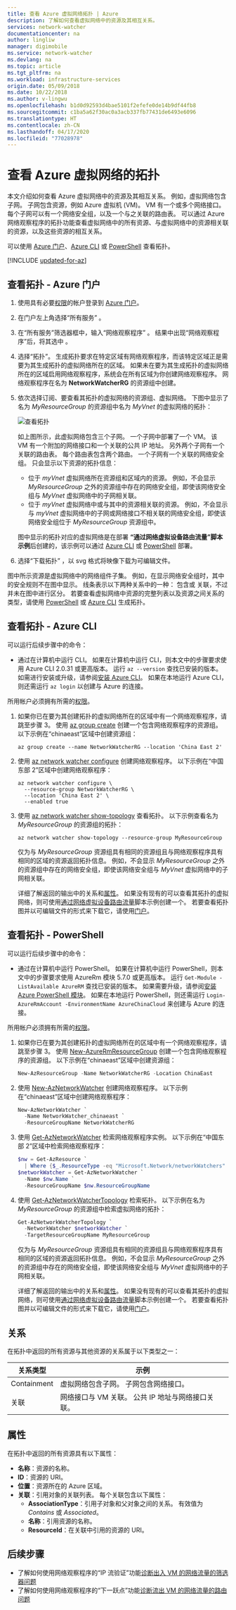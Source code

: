 ```yaml
---
title: 查看 Azure 虚拟网络拓扑 | Azure
description: 了解如何查看虚拟网络中的资源及其相互关系。
services: network-watcher
documentationcenter: na
author: lingliw
manager: digimobile
ms.service: network-watcher
ms.devlang: na
ms.topic: article
ms.tgt_pltfrm: na
ms.workload: infrastructure-services
origin.date: 05/09/2018
ms.date: 10/22/2018
ms.author: v-lingwu
ms.openlocfilehash: b1d0d92593d4bae5101f2efefe0de14b9df44fb8
ms.sourcegitcommit: c1ba5a62f30ac0a3acb337fb77431de6493e6096
ms.translationtype: HT
ms.contentlocale: zh-CN
ms.lasthandoff: 04/17/2020
ms.locfileid: "77028978"
---
```

# <a name="view-the-topology-of-an-azure-virtual-network"></a>查看 Azure 虚拟网络的拓扑

本文介绍如何查看 Azure 虚拟网络中的资源及其相互关系。 例如，虚拟网络包含子网。 子网包含资源，例如 Azure 虚拟机 (VM)。 VM 有一个或多个网络接口。 每个子网可以有一个网络安全组，以及一个与之关联的路由表。 可以通过 Azure 网络观察程序的拓扑功能查看虚拟网络中的所有资源、与虚拟网络中的资源相关联的资源，以及这些资源的相互关系。

可以使用 [Azure 门户](#azure-portal)、[Azure CLI](#azure-cli) 或 [PowerShell](#powershell) 查看拓扑。

[!INCLUDE [updated-for-az](../../includes/updated-for-az.md)]

## <a name="view-topology---azure-portal"></a><a name = "azure-portal"></a>查看拓扑 - Azure 门户

1. 使用具有必要[权限](required-rbac-permissions.md)的帐户登录到 [Azure 门户](https://portal.azure.cn)。
2. 在门户左上角选择“所有服务”  。
3. 在“所有服务”筛选器框中，输入“网络观察程序”   。 结果中出现“网络观察程序”后，将其选中  。
4. 选择“拓扑”。  生成拓扑要求在特定区域有网络观察程序，而该特定区域正是需要为其生成拓扑的虚拟网络所在的区域。 如果未在要为其生成拓扑的虚拟网络所在的区域启用网络观察程序，系统会在所有区域为你创建网络观察程序。 网络观察程序在名为 **NetworkWatcherRG** 的资源组中创建。
5. 依次选择订阅、要查看其拓扑的虚拟网络的资源组、虚拟网络。 下图中显示了名为 *MyResourceGroup* 的资源组中名为 *MyVnet* 的虚拟网络的拓扑：

    ![查看拓扑](./media/view-network-topology/view-topology.png)

    如上图所示，此虚拟网络包含三个子网。 一个子网中部署了一个 VM。 该 VM 有一个附加的网络接口和一个关联的公共 IP 地址。 另外两个子网有一个关联的路由表。 每个路由表包含两个路由。 一个子网有一个关联的网络安全组。 只会显示以下资源的拓扑信息：

    - 位于 *myVnet* 虚拟网络所在资源组和区域内的资源。 例如，不会显示 *MyResourceGroup* 之外的资源组中存在的网络安全组，即使该网络安全组与 *MyVnet* 虚拟网络中的子网相关联。
    - 位于 *myVnet* 虚拟网络中或与其中的资源相关联的资源。 例如，不会显示与 *myVnet* 虚拟网络中的子网或网络接口不相关联的网络安全组，即使该网络安全组位于 *MyResourceGroup* 资源组中。

   图中显示的拓扑对应的虚拟网络是在部署 **“通过网络虚拟设备路由流量”脚本示例**后创建的，该示例可以通过 [Azure CLI](../virtual-network/scripts/virtual-network-cli-sample-route-traffic-through-nva.md?toc=%2fazure%2fnetwork-watcher%2ftoc.json) 或 [PowerShell](../virtual-network/scripts/virtual-network-powershell-sample-route-traffic-through-nva.md?toc=%2fazure%2fnetwork-watcher%2ftoc.json) 部署。

6. 选择“下载拓扑”  ，以 svg 格式将映像下载为可编辑文件。

图中所示资源是虚拟网络中的网络组件子集。 例如，在显示网络安全组时，其中的安全规则不在图中显示。 线条表示以下两种关系中的一种：  包含或  关联，不过并未在图中进行区分。 若要查看虚拟网络中资源的完整列表以及资源之间关系的类型，请使用 [PowerShell](#powershell) 或 [Azure CLI](#azure-cli) 生成拓扑。

## <a name="view-topology---azure-cli"></a><a name = "azure-cli"></a>查看拓扑 - Azure CLI

可以运行后续步骤中的命令：
<!-- Not Available on - In the Azure Cloud Shell-->
- 通过在计算机中运行 CLI。 如果在计算机中运行 CLI，则本文中的步骤要求使用 Azure CLI 2.0.31 或更高版本。 运行 `az --version` 查找已安装的版本。 如需进行安装或升级，请参阅[安装 Azure CLI](https://docs.azure.cn/zh-cn/cli/install-azure-cli?view=azure-cli-latest)。 如果在本地运行 Azure CLI，则还需运行 `az login` 以创建与 Azure 的连接。

所用帐户必须拥有所需的[权限](required-rbac-permissions.md)。

1. 如果你已在要为其创建拓扑的虚拟网络所在的区域中有一个网络观察程序，请跳至步骤 3。 使用 [az group create](https://docs.azure.cn/zh-cn/cli/group?view=azure-cli-latest#az-group-create) 创建一个包含网络观察程序的资源组。 以下示例在“chinaeast”区域中创建资源组： 

    ```azurecli
    az group create --name NetworkWatcherRG --location 'China East 2'
    ```

2. 使用 [az network watcher configure](https://docs.azure.cn/zh-cn/cli/network/watcher?view=azure-cli-latest#az-network-watcher-configure) 创建网络观察程序。 以下示例在“中国东部 2”区域中创建网络观察程序： 

    ```azurecli
    az network watcher configure \
      --resource-group NetworkWatcherRG \
      --location 'China East 2' \
      --enabled true
    ```

3. 使用 [az network watcher show-topology](https://docs.azure.cn/zh-cn/cli/network/watcher?view=azure-cli-latest#az-network-watcher-show-topology) 查看拓扑。 以下示例查看名为 *MyResourceGroup* 的资源组的拓扑：

    ```azurecli
    az network watcher show-topology --resource-group MyResourceGroup
    ```

    仅为与 *MyResourceGroup* 资源组具有相同的资源组且与网络观察程序具有相同的区域的资源返回拓扑信息。 例如，不会显示 *MyResourceGroup* 之外的资源组中存在的网络安全组，即使该网络安全组与 *MyVnet* 虚拟网络中的子网相关联。

   详细了解返回的输出中的关系和[属性](#properties)。 如果没有现有的可以查看其拓扑的虚拟网络，则可使用[通过网络虚拟设备路由流量](../virtual-network/scripts/virtual-network-cli-sample-route-traffic-through-nva.md?toc=%2fazure%2fnetwork-watcher%2ftoc.json)脚本示例创建一个。 若要查看拓扑图并以可编辑文件的形式来下载它，请使用[门户](#azure-portal)。

## <a name="view-topology---powershell"></a><a name = "powershell"></a>查看拓扑 - PowerShell

可以运行后续步骤中的命令：
<!-- Not Available on - In the Azure Cloud Shell-->
- 通过在计算机中运行 PowerShell。 如果在计算机中运行 PowerShell，则本文中的步骤要求使用 AzureRm 模块 5.7.0 或更高版本。 运行 `Get-Module -ListAvailable AzureRM` 查找已安装的版本。 如果需要升级，请参阅[安装 Azure PowerShell 模块](https://docs.microsoft.com/powershell/azure/install-azurerm-ps)。 如果在本地运行 PowerShell，则还需运行 `Login-AzureRmAccount -EnvironmentName AzureChinaCloud` 来创建与 Azure 的连接。

所用帐户必须拥有所需的[权限](required-rbac-permissions.md)。

1. 如果你已在要为其创建拓扑的虚拟网络所在的区域中有一个网络观察程序，请跳至步骤 3。 使用 [New-AzureRmResourceGroup](https://docs.microsoft.com/powershell/module/AzureRM.Resources/New-AzureRmResourceGroup) 创建一个包含网络观察程序的资源组。 以下示例在“chinaeast”区域中创建资源组： 

    ```powershell
    New-AzResourceGroup -Name NetworkWatcherRG -Location ChinaEast
    ```

2. 使用 [New-AzNetworkWatcher](https://docs.microsoft.com/powershell/module/azurerm.network/new-azurermnetworkwatcher) 创建网络观察程序。 以下示例在“chinaeast”区域中创建网络观察程序：

    ```powershell
    New-AzNetworkWatcher `
      -Name NetworkWatcher_chinaeast `
      -ResourceGroupName NetworkWatcherRG
    ```

3. 使用 [Get-AzNetworkWatcher](https://docs.microsoft.com/powershell/module/azurerm.network/get-azurermnetworkwatcher) 检索网络观察程序实例。 以下示例在“中国东部 2”区域中检索网络观察程序：

    ```powershell
    $nw = Get-AzResource `
      | Where {$_.ResourceType -eq "Microsoft.Network/networkWatchers" -and $_.Location -eq "China East 2" }
    $networkWatcher = Get-AzNetworkWatcher `
      -Name $nw.Name `
      -ResourceGroupName $nw.ResourceGroupName
    ```

4. 使用 [Get-AzNetworkWatcherTopology](https://docs.microsoft.com/powershell/module/azurerm.network/get-azurermnetworkwatchertopology) 检索拓扑。 以下示例在名为 *MyResourceGroup* 的资源组中检索虚拟网络的拓扑：

    ```powershell
    Get-AzNetworkWatcherTopology `
      -NetworkWatcher $networkWatcher `
      -TargetResourceGroupName MyResourceGroup
    ```

   仅为与 *MyResourceGroup* 资源组具有相同的资源组且与网络观察程序具有相同的区域的资源返回拓扑信息。 例如，不会显示 *MyResourceGroup* 之外的资源组中存在的网络安全组，即使该网络安全组与 *MyVnet* 虚拟网络中的子网相关联。

   详细了解返回的输出中的关系和[属性](#properties)。 如果没有现有的可以查看其拓扑的虚拟网络，则可使用[通过网络虚拟设备路由流量](../virtual-network/scripts/virtual-network-powershell-sample-route-traffic-through-nva.md?toc=%2fazure%2fnetwork-watcher%2ftoc.json)脚本示例创建一个。 若要查看拓扑图并以可编辑文件的形式来下载它，请使用[门户](#azure-portal)。

## <a name="relationships"></a>关系

在拓扑中返回的所有资源与其他资源的关系属于以下类型之一：

| 关系类型 | 示例                                                                                                |
| ---               | ---                                                                                                    |
| Containment       | 虚拟网络包含子网。 子网包含网络接口。                            |
| 关联        | 网络接口与 VM 关联。 公共 IP 地址与网络接口关联。 |

## <a name="properties"></a>属性

在拓扑中返回的所有资源具有以下属性：

- **名称**：资源的名称。
- **ID**：资源的 URI。
- **位置**：资源所在的 Azure 区域。
- **关联**：引用对象的关联列表。 每个关联包含以下属性：
    - **AssociationType**：引用子对象和父对象之间的关系。 有效值为 *Contains* 或 *Associated*。
    - **名称**：引用资源的名称。
    - **ResourceId**：在关联中引用的资源的 URI。

## <a name="next-steps"></a>后续步骤

- 了解如何使用网络观察程序的“IP 流验证”功能[诊断出入 VM 的网络流量的筛选器问题](diagnose-vm-network-traffic-filtering-problem.md)
- 了解如何使用网络观察程序的“下一跃点”功能[诊断流出 VM 的网络流量的路由问题](diagnose-vm-network-routing-problem.md)


<!-- Update_Description: new articles on network watcher view network topology -->
<!--ms.date: 07/02/2018-->